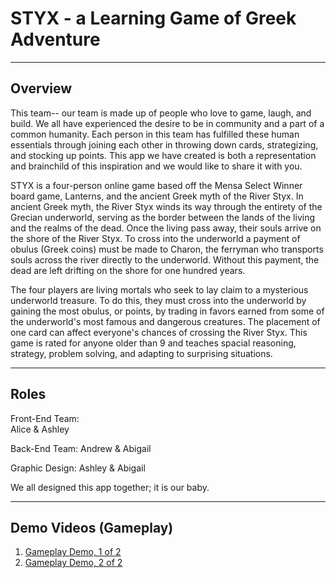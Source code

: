 # STYX - a Learning Game of Greek Adventure
------

## Overview
This team-- our team is made up of people who love to game, laugh, and build. We all have experienced the desire to be in community and a part of a common humanity. Each person in this team has fulfilled these human essentials through joining each other in throwing down cards, strategizing, and stocking up points. This app we have created is both a representation and brainchild of this inspiration and we would like to share it with you. 

STYX is a four-person online game based off the Mensa Select Winner board game, Lanterns, and the ancient Greek myth of the River Styx.  In ancient Greek myth, the River Styx winds its way through the entirety of the Grecian underworld, serving as the border between the lands of the living and the realms of the dead. Once the living pass away, their souls arrive on the shore of the River Styx. To cross into the underworld a payment of obulus (Greek coins) must be made to Charon, the ferryman who transports souls across the river directly to the underworld. Without this payment, the dead are left drifting on the shore for one hundred years. 

The four players are living mortals who seek to lay claim to a mysterious underworld treasure. To do this, they must cross into the underworld by gaining the most obulus, or points, by trading in favors earned from some of the underworld's most famous and dangerous creatures. The placement of one card can affect everyone's chances of crossing the River Styx. This game is rated for anyone older than 9 and teaches spacial reasoning, strategy, problem solving, and adapting to surprising situations.

------
## Roles
Front-End Team:  
Alice & Ashley

Back-End Team:
Andrew & Abigail

Graphic Design:
Ashley & Abigail

We all designed this app together; it is our baby.
  
------
## Demo Videos (Gameplay)
1. [Gameplay Demo, 1 of 2](https://drive.google.com/file/d/1L4mA4DT3WEqa3sDQLTH6btbgwa3pC9tS/view)
1. [Gameplay Demo, 2 of 2](https://drive.google.com/file/d/18Id0XB4imH3vPp1099vOkod2nfhJOPPL/view)
